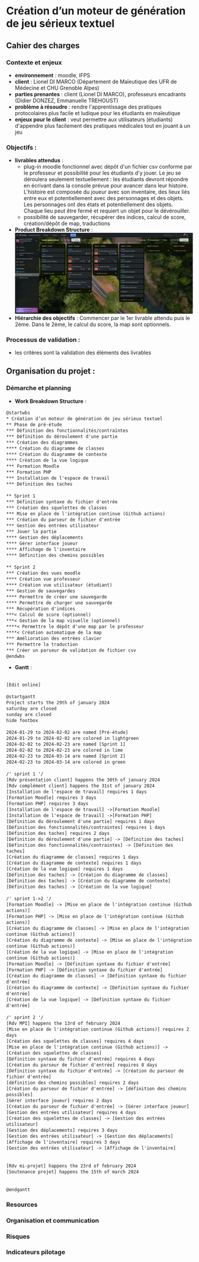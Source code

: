 # Création d’un moteur de génération de jeu sérieux textuel

## Cahier des charges

### Contexte et enjeux
- <b>environnement</b> : moodle, IFPS
- <b>client</b> : Lionel DI MARCO (Département de Maïeutique des UFR de Médecine et CHU Grenoble Alpes)
- <b>parties prenantes</b> : client (Lionel DI MARCO), professeurs encadrants (Didier DONZEZ, Emmanuelle TREHOUST)
- <b>problème à résoudre</b> : rendre l'apprentissage des pratiques protocolaires plus facile et ludique pour les étudiants en maïeutique
- <b>enjeux pour le client</b> : veut permettre aux utilisateurs (étudiants) d'appendre plus facilement des pratiques médicales tout en jouant à un jeu
### Objectifs :
- <b>livrables attendus</b> : 
    - plug-in moodle fonctionnel avec dépôt d'un fichier csv conforme par le professeur et possibilité pour les étudiants d'y jouer. Le jeu se déroulera seulement textuellement : les étudiants devront répondre en écrivant dans la console prévue pour avancer dans leur histoire. L'histoire est composée du joueur avec son inventaire, des lieux liés entre eux et potentiellement avec des personnages et des objets. Les personnages ont des états et potentiellement des objets. Chaque lieu peut être fermé et requiert un objet pour le dévérouiller.
    - possibilité de sauvegarder, récupérer des indices, calcul de score, création/dépôt de map, traductions
- <b>Product Breakdown Structure</b> : ![Trello](./images/trello.png)
- <b>Hiérarchie des objectifs</b> : Commencer par le 1er livrable attendu puis le 2ème. Dans le 2ème, le calcul du score, la map sont optionnels.
### Processus de validation :
- les critères sont la validation des éléments des livrables

## Organisation du projet :

### Démarche et planning

- <b>Work Breakdown Structure</b> :
```plantuml
@startwbs
* Création d’un moteur de génération de jeu sérieux textuel
** Phase de pré-étude
*** Définition des fonctionnalités/contraintes
*** Définition du déroulement d'une partie
*** Création des diagrammes
**** Création du diagramme de classes
**** Création du diagramme de contexte
**** Création de la vue logique
*** Formation Moodle
*** Formation PHP
*** Installation de l'espace de travail
*** Définition des taches

** Sprint 1
*** Définition syntaxe du fichier d'entrée
*** Création des squelettes de classes
*** Mise en place de l'intégration continue (Github actions)
*** Création du parseur de fichier d'entrée
*** Gestion des entrées utilisateur
*** Jouer la partie
**** Gestion des déplacements
**** Gérer interface joueur
**** Affichage de l'inventaire
**** Définition des chemins possibles

** Sprint 2
*** Création des vues moodle
**** Création vue professeur
**** Création vue utilisateur (étudiant)
*** Gestion de sauvegardes
**** Permettre de créer une sauvegarde
**** Permettre de charger une sauvegarde
*** Récupération d'indices
***< Calcul de score (optionnel)
***< Gestion de la map visuelle (optionnel)
****< Permettre le dépôt d'une map par le professeur
****< Création automatique de la map
*** Amélioration des entrées clavier
*** Permettre la traduction
*** Créer un parseur de validation de fichier csv
@endwbs
```
- <b>Gantt</b> :
```plantuml

[Edit online] 	

@startgantt
Project starts the 29th of january 2024
saturday are closed
sunday are closed
hide footbox 

2024-01-29 to 2024-02-02 are named [Pré-étude]
2024-01-29 to 2024-02-02 are colored in lightgreen
2024-02-02 to 2024-02-23 are named [Sprint 1]
2024-02-02 to 2024-02-23 are colored in lime
2024-02-23 to 2024-03-14 are named [Sprint 2]
2024-02-23 to 2024-03-14 are colored in green

/' sprint 1 '/
[Rdv présentation client] happens the 30th of january 2024
[Rdv complément client] happens the 31st of january 2024
[Installation de l'espace de travail] requires 1 days
[Formation Moodle] requires 3 days
[Formation PHP] requires 3 days
[Installation de l'espace de travail] ->[Formation Moodle]
[Installation de l'espace de travail] ->[Formation PHP]
[Définition du déroulement d'une partie] requires 1 days
[Définition des fonctionnalités/contraintes] requires 1 days
[Définition des taches] requires 2 days
[Définition du déroulement d'une partie] -> [Définition des taches]
[Définition des fonctionnalités/contraintes] -> [Définition des taches]
[Création du diagramme de classes] requires 1 days
[Création du diagramme de contexte] requires 1 days
[Création de la vue logique] requires 1 days
[Définition des taches] -> [Création du diagramme de classes]
[Définition des taches] -> [Création du diagramme de contexte]
[Définition des taches] -> [Création de la vue logique]

/' sprint 1->2 '/
[Formation Moodle] -> [Mise en place de l'intégration continue (Github actions)]
[Formation PHP] -> [Mise en place de l'intégration continue (Github actions)]
[Création du diagramme de classes] -> [Mise en place de l'intégration continue (Github actions)]
[Création du diagramme de contexte] -> [Mise en place de l'intégration continue (Github actions)]
[Création de la vue logique] -> [Mise en place de l'intégration continue (Github actions)]
[Formation Moodle] -> [Définition syntaxe du fichier d'entrée]
[Formation PHP] -> [Définition syntaxe du fichier d'entrée]
[Création du diagramme de classes] -> [Définition syntaxe du fichier d'entrée]
[Création du diagramme de contexte] -> [Définition syntaxe du fichier d'entrée]
[Création de la vue logique] -> [Définition syntaxe du fichier d'entrée]

/' sprint 2 '/
[Rdv MPI] happens the 13rd of february 2024
[Mise en place de l'intégration continue (Github actions)] requires 2 days
[Création des squelettes de classes] requires 4 days
[Mise en place de l'intégration continue (Github actions)] -> [Création des squelettes de classes]
[Définition syntaxe du fichier d'entrée] requires 4 days
[Création du parseur de fichier d'entrée] requires 8 days
[Définition syntaxe du fichier d'entrée] -> [Création du parseur de fichier d'entrée]
[définition des chemins possibles] requires 2 days
[Création du parseur de fichier d'entrée] -> [définition des chemins possibles]
[Gérer interface joueur] requires 2 days
[Création du parseur de fichier d'entrée] -> [Gérer interface joueur]
[Gestion des entrées utilisateur] requires 4 days
[Création des squelettes de classes] -> [Gestion des entrées utilisateur]
[Gestion des déplacements] requires 3 days
[Gestion des entrées utilisateur] -> [Gestion des déplacements]
[Affichage de l'inventaire] requires 3 days
[Gestion des entrées utilisateur] -> [Affichage de l'inventaire]


[Rdv mi-projet] happens the 23rd of february 2024
[Soutenance projet] happens the 15th of march 2024


@endgantt

```

### Resources
### Organisation et communication
### Risques
### Indicateurs pilotage